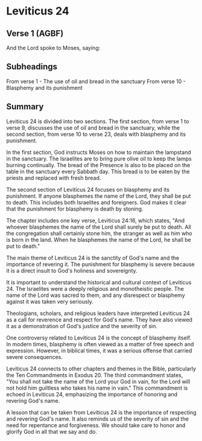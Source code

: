 # Leviticus 24

## Verse 1 (AGBF)

And the Lord spoke to Moses, saying:

## Subheadings

From verse 1 - The use of oil and bread in the sanctuary
From verse 10 - Blasphemy and its punishment

## Summary

Leviticus 24 is divided into two sections. The first section, from verse 1 to verse 9, discusses the use of oil and bread in the sanctuary, while the second section, from verse 10 to verse 23, deals with blasphemy and its punishment.

In the first section, God instructs Moses on how to maintain the lampstand in the sanctuary. The Israelites are to bring pure olive oil to keep the lamps burning continually. The bread of the Presence is also to be placed on the table in the sanctuary every Sabbath day. This bread is to be eaten by the priests and replaced with fresh bread.

The second section of Leviticus 24 focuses on blasphemy and its punishment. If anyone blasphemes the name of the Lord, they shall be put to death. This includes both Israelites and foreigners. God makes it clear that the punishment for blasphemy is death by stoning.

The chapter includes one key verse, Leviticus 24:16, which states, "And whoever blasphemes the name of the Lord shall surely be put to death. All the congregation shall certainly stone him, the stranger as well as him who is born in the land. When he blasphemes the name of the Lord, he shall be put to death."

The main theme of Leviticus 24 is the sanctity of God's name and the importance of revering it. The punishment for blasphemy is severe because it is a direct insult to God's holiness and sovereignty.

It is important to understand the historical and cultural context of Leviticus 24. The Israelites were a deeply religious and monotheistic people. The name of the Lord was sacred to them, and any disrespect or blasphemy against it was taken very seriously.

Theologians, scholars, and religious leaders have interpreted Leviticus 24 as a call for reverence and respect for God's name. They have also viewed it as a demonstration of God's justice and the severity of sin.

One controversy related to Leviticus 24 is the concept of blasphemy itself. In modern times, blasphemy is often viewed as a matter of free speech and expression. However, in biblical times, it was a serious offense that carried severe consequences.

Leviticus 24 connects to other chapters and themes in the Bible, particularly the Ten Commandments in Exodus 20. The third commandment states, "You shall not take the name of the Lord your God in vain, for the Lord will not hold him guiltless who takes his name in vain." This commandment is echoed in Leviticus 24, emphasizing the importance of honoring and revering God's name.

A lesson that can be taken from Leviticus 24 is the importance of respecting and revering God's name. It also reminds us of the severity of sin and the need for repentance and forgiveness. We should take care to honor and glorify God in all that we say and do.